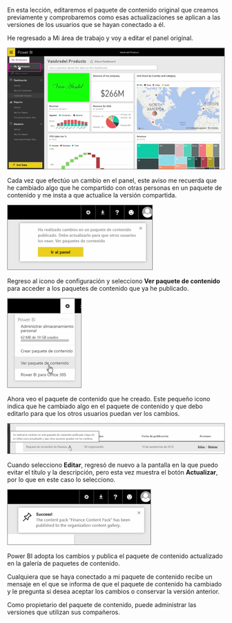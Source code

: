 En esta lección, editaremos el paquete de contenido original que creamos previamente y comprobaremos como esas actualizaciones se aplican a las versiones de los usuarios que se hayan conectado a él.

He regresado a Mi área de trabajo y voy a editar el panel original.

![Uso compartido y colaboración en Power BI](./media/6-4-update-content-pack/pbi_learn06_04myworkspace.png)

Cada vez que efectúo un cambio en el panel, este aviso me recuerda que he cambiado algo que he compartido con otras personas en un paquete de contenido y me insta a que actualice la versión compartida.

![Uso compartido y colaboración en Power BI](./media/6-4-update-content-pack/pbi_learn06_04uvmadechanges.png)

Regreso al icono de configuración y selecciono **Ver paquete de contenido** para acceder a los paquetes de contenido que ya he publicado.

![Uso compartido y colaboración en Power BI](./media/6-4-update-content-pack/pbi_learn06_04viewcontpk.png)

Ahora veo el paquete de contenido que he creado. Este pequeño icono indica que he cambiado algo en el paquete de contenido y que debo editarlo para que los otros usuarios puedan ver los cambios.

![Uso compartido y colaboración en Power BI](./media/6-4-update-content-pack/pbi_learn06_04updatecontpk.png)

Cuando selecciono **Editar**, regresó de nuevo a la pantalla en la que puedo evitar el título y la descripción, pero esta vez muestra el botón **Actualizar**, por lo que en este caso lo selecciono.

![Uso compartido y colaboración en Power BI](./media/6-4-update-content-pack/pbi_learn06_04contpksuccess.png)

Power BI adopta los cambios y publica el paquete de contenido actualizado en la galería de paquetes de contenido.

Cualquiera que se haya conectado a mi paquete de contenido recibe un mensaje en el que se informa de que el paquete de contenido ha cambiado y le pregunta si desea aceptar los cambios o conservar la versión anterior.

Como propietario del paquete de contenido, puede administrar las versiones que utilizan sus compañeros.

